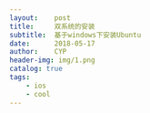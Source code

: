 ```yaml
---
layout:    post                   
title:     双系统的安装             
subtitle:  基于windows下安装Ubuntu
date:      2018-05-17
author:    CYP                      
header-img: img/1.png    
catalog: true                       
tags:                               
    - ios
    - cool
---
```

# 

